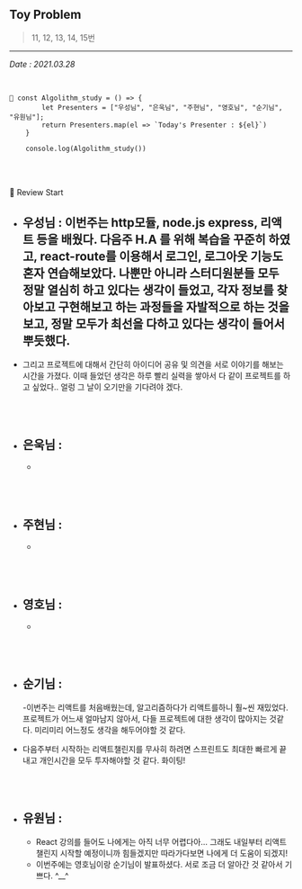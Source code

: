 ## Toy Problem

> 11, 12, 13, 14, 15번

---

_Date : 2021.03.28_

<br/>

```
📌 const Algolithm_study = () => {
        let Presenters = ["우성님", "은욱님", "주현님", "영호님", "순기님", "유원님"];
        return Presenters.map(el => `Today's Presenter : ${el}`)
    }

    console.log(Algolithm_study())
```

<br/>
<br/>

🙌 Review Start

- ## 우성님 : 이번주는 http모듈, node.js express, 리액트 등을 배웠다. 다음주 H.A 를 위해 복습을 꾸준히 하였고, react-route를 이용해서 로그인, 로그아웃 기능도 혼자 연습해보았다. 나뿐만 아니라 스터디원분들 모두 정말 열심히 하고 있다는 생각이 들었고, 각자 정보를 찾아보고 구현해보고 하는 과정들을 자발적으로 하는 것을 보고, 정말 모두가 최선을 다하고 있다는 생각이 들어서 뿌듯했다.
- 그리고 프로젝트에 대해서 간단히 아이디어 공유 및 의견을 서로 이야기를 해보는 시간을 가졌다. 이때 들었던 생각은 하루 빨리 실력을 쌓아서 다 같이 프로젝트를 하고 싶었다.. 얼렁 그 날이 오기만을 기다려야 겠다.

<br/>
<br/>

- ## 은욱님 :
  -

<br/>
<br/>
  
- ## 주현님 :
  -

<br/>
<br/>

- ## 영호님 :
  -

<br/>
<br/>

- ## 순기님 :

  -이번주는 리액트를 처음배웠는데, 알고리즘하다가 리액트를하니
  훨~씬 재밌었다.  
  프로젝트가 어느새 얼마남지 않아서,
  다들 프로젝트에 대한 생각이 많아지는 것같다.
  미리미리 어느정도 생각을 해두어야할 것 같다.

- 다음주부터 시작하는 리액트챌린지를 무사히 하려면
  스프린트도 최대한 빠르게 끝내고
  개인시간을 모두 투자해야할 것 같다.
  화이팅!

<br/>
<br/>

- ## 유원님 :
  - React 강의를 들어도 나에게는 아직 너무 어렵다아… 그래도 내일부터 리액트 챌린지 시작할 예정이니까 힘들겠지만 따라가다보면 나에게 더 도움이 되겠지!
  - 이번주에는 영호님이랑 순기님이 발표하셨다. 서로 조금 더 알아간 것 같아서 기쁘다. ^\_\_^
